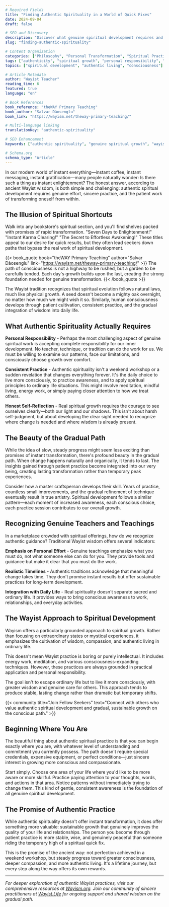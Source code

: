 ```yaml
---
# Required Fields
title: "Finding Authentic Spirituality in a World of Quick Fixes"
date: 2024-09-04
draft: false

# SEO and Discovery
description: "Discover what genuine spiritual development requires and why authentic transformation cannot be rushed or bypassed."
slug: "finding-authentic-spirituality"

# Content Organization
categories: ["Philosophy", "Personal Transformation", "Spiritual Practice"]
tags: ["authenticity", "spiritual growth", "personal responsibility", "wayist wisdom"]
topics: ["spiritual development", "authentic living", "consciousness"]

# Article Metadata
author: "Wayist Teacher"
reading_time: 6
featured: true
language: "en"

# Book References
book_reference: "theWAY Primary Teaching"
book_author: "Salvar Dàosenglu"
book_link: "https://wayism.net/theway-primary-teaching/"

# Multi-language linking
translationKey: "authentic-spirituality"

# SEO Enhancement
keywords: ["authentic spirituality", "genuine spiritual growth", "wayist teaching", "personal transformation"]

# Schema.org
schema_type: "Article"
---
```


In our modern world of instant everything—instant coffee, instant messaging, instant gratification—many people naturally wonder: Is there such a thing as instant enlightenment? The honest answer, according to ancient Wayist wisdom, is both simple and challenging: authentic spiritual development requires genuine effort, sincere practice, and the patient work of transforming oneself from within.

## The Illusion of Spiritual Shortcuts

Walk into any bookstore's spiritual section, and you'll find shelves packed with promises of rapid transformation. "Seven Days to Enlightenment!" "Instant Karma Clearing!" "The Secret to Effortless Awakening!" These titles appeal to our desire for quick results, but they often lead seekers down paths that bypass the real work of spiritual development.

{{< book_quote book="theWAY Primary Teaching" author="Salvar Dàosenglu" link="https://wayism.net/theway-primary-teaching/" >}}
The path of consciousness is not a highway to be rushed, but a garden to be carefully tended. Each day's growth builds upon the last, creating the strong foundation needed for genuine transformation.
{{< /book_quote >}}

The Wayist tradition recognizes that spiritual evolution follows natural laws, much like physical growth. A seed doesn't become a mighty oak overnight, no matter how much we might wish it so. Similarly, human consciousness develops through patient cultivation, consistent practice, and the gradual integration of wisdom into daily life.

## What Authentic Spirituality Actually Requires

**Personal Responsibility** - Perhaps the most challenging aspect of genuine spiritual work is accepting complete responsibility for our inner development. No teacher, technique, or tradition can do the work for us. We must be willing to examine our patterns, face our limitations, and consciously choose growth over comfort.

**Consistent Practice** - Authentic spirituality isn't a weekend workshop or a sudden revelation that changes everything forever. It's the daily choice to live more consciously, to practice awareness, and to apply spiritual principles to ordinary life situations. This might involve meditation, mindful living, energy work, or simply paying closer attention to how we treat others.

**Honest Self-Reflection** - Real spiritual growth requires the courage to see ourselves clearly—both our light and our shadows. This isn't about harsh self-judgment, but about developing the clear sight needed to recognize where change is needed and where wisdom is already present.

## The Beauty of the Gradual Path

While the idea of slow, steady progress might seem less exciting than promises of instant transformation, there's profound beauty in the gradual path. When change happens naturally and organically, it tends to last. The insights gained through patient practice become integrated into our very being, creating lasting transformation rather than temporary peak experiences.

Consider how a master craftsperson develops their skill. Years of practice, countless small improvements, and the gradual refinement of technique eventually result in true artistry. Spiritual development follows a similar pattern—each moment of increased awareness, each conscious choice, each practice session contributes to our overall growth.

## Recognizing Genuine Teachers and Teachings

In a marketplace crowded with spiritual offerings, how do we recognize authentic guidance? Traditional Wayist wisdom offers several indicators:

**Emphasis on Personal Effort** - Genuine teachings emphasize what you must do, not what someone else can do for you. They provide tools and guidance but make it clear that you must do the work.

**Realistic Timelines** - Authentic traditions acknowledge that meaningful change takes time. They don't promise instant results but offer sustainable practices for long-term development.

**Integration with Daily Life** - Real spirituality doesn't separate sacred and ordinary life. It provides ways to bring conscious awareness to work, relationships, and everyday activities.

## The Wayist Approach to Spiritual Development

Wayism offers a particularly grounded approach to spiritual growth. Rather than focusing on extraordinary states or mystical experiences, it emphasizes the cultivation of wisdom, compassion, and authentic living in ordinary life.

This doesn't mean Wayist practice is boring or purely intellectual. It includes energy work, meditation, and various consciousness-expanding techniques. However, these practices are always grounded in practical application and personal responsibility.

The goal isn't to escape ordinary life but to live it more consciously, with greater wisdom and genuine care for others. This approach tends to produce stable, lasting change rather than dramatic but temporary shifts.

{{< community title="Join Fellow Seekers" text="Connect with others who value authentic spiritual development and gradual, sustainable growth on the conscious path." >}}

## Beginning Where You Are

The beautiful thing about authentic spiritual practice is that you can begin exactly where you are, with whatever level of understanding and commitment you currently possess. The path doesn't require special credentials, expensive equipment, or perfect conditions—just sincere interest in growing more conscious and compassionate.

Start simply. Choose one area of your life where you'd like to be more aware or more skillful. Practice paying attention to your thoughts, words, and actions in that area. Notice patterns without immediately trying to change them. This kind of gentle, consistent awareness is the foundation of all genuine spiritual development.

## The Promise of Authentic Practice

While authentic spirituality doesn't offer instant transformation, it does offer something more valuable: sustainable growth that genuinely improves the quality of your life and relationships. The person you become through patient practice is more stable, wise, and genuinely peaceful than someone riding the temporary high of a spiritual quick fix.

This is the promise of the ancient way: not perfection achieved in a weekend workshop, but steady progress toward greater consciousness, deeper compassion, and more authentic living. It's a lifetime journey, but every step along the way offers its own rewards.

---

*For deeper exploration of authentic Wayist practices, visit our comprehensive resources at [Wayism.org](https://wayism.org). Join our community of sincere practitioners at [Wayist.Life](https://wayist.life) for ongoing support and shared wisdom on the gradual path.*